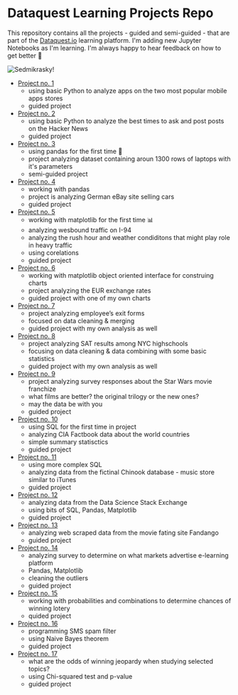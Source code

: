 # Dataquest Learning Projects Repo

This repository contains all the projects - guided and semi-guided - that are part of the [Dataquest.io](https://dataquest.io) learning platform. I'm adding new Jupyter Notebooks as I'm learning. I'm always happy to hear feedback on how to get better 🙏


![Sedmikrasky!](https://media0.giphy.com/media/fo27wmNTonbpdmLVcv/giphy.gif)


- [Project no. 1](https://github.com/Pav-Ini/DataQuest/tree/main/01%20Profitable%20Apps) 
  - using basic Python to analyze apps on the two most popular mobile apps stores
  - guided project
- [Project no. 2](https://github.com/Pav-Ini/DataQuest/tree/main/02%20Hacker%20News)
  - using basic Python to analyze the best times to ask and post posts on the Hacker News
  - guided project
- [Project no. 3](https://github.com/Pav-Ini/DataQuest/tree/main/03%20Laptops)
  - using pandas for the first time 🐼
  - project analyzing dataset containing aroun 1300 rows of laptops with it's parameters
  - semi-guided project
- [Project no. 4](https://github.com/Pav-Ini/DataQuest/blob/main/04%20eBay%20Car%20Sales/ebay.ipynb)
  - working with pandas
  - project is analyzing German eBay site selling cars
  - guided project
- [Project no. 5](https://github.com/Pav-Ini/DataQuest/blob/main/05%20Wesbound%20traffic%20I-94/i_94_traffic.ipynb)
  - working with matplotlib for the first time 📊
  - analyzing wesbound traffic on I-94
  - analyzing the rush hour and weather condiditons that might play role in heavy traffic
  - using corelations
  - guided project
- [Project no. 6](https://github.com/Pav-Ini/DataQuest/blob/main/06%20Euro%20Rates/euro_rates.ipynb)
  - working with matplotlib object oriented interface for construing charts
  - project analyzing the EUR exchange rates
  - guided project with one of my own charts
- [Project no. 7](https://github.com/Pav-Ini/DataQuest/blob/main/07%20Employee%20exit%20survey/employee_survey.ipynb)
  - project analyzing employee’s exit forms
  - focused on data cleaning & merging
  - guided project with my own analysis as well
- [Project no. 8](https://github.com/Pav-Ini/DataQuest/blob/main/08%20NYC%20SAT%20Results/nyc_sat.ipynb)
  - project analyzing SAT results among NYC highschools
  - focusing on data cleaning & data combining with some basic statistics
  - guided project with my own analysis as well
- [Project no. 9](https://github.com/Pav-Ini/DataQuest/blob/main/09%20Star%20Wars%20Survey/starwars.ipynb)
  - project analyzing survey responses about the Star Wars movie franchize
  - what films are better? the original trilogy or the new ones?
  - may the data be with you
  - guided project
- [Project no. 10](https://github.com/Pav-Ini/DataQuest/blob/main/10%20CIA%20Factbook/cia_fb.ipynb)
  - using SQL for the first time in project
  - analyzing CIA Factbook data about the world countries
  - simple summary statisctics
  - guided project
- [Project no. 11](https://github.com/Pav-Ini/DataQuest/blob/main/11%20Chinook%20Business%20Questions/chinook.ipynb)
  - using more complex SQL
  - analyzing data from the fictinal Chinook database - music store similar to iTunes
  - guided project
- [Project no. 12](https://github.com/Pav-Ini/DataQuest/blob/main/12%20Popular%20Data%20Science%20Questions/popular_questions.ipynb)
  - analyzing data from the Data Science Stack Exchange
  - using bits of SQL, Pandas, Matplotlib
  - guided project
- [Project no. 13](https://github.com/Pav-Ini/DataQuest/blob/main/13%20Fandago/fandago.ipynb)
  - analyzing web scraped data from the movie fating site Fandango
  - guided project
- [Project no. 14](https://github.com/Pav-Ini/DataQuest/blob/main/14%20Markets%20to%20Advertise/markets.ipynb)
  - analyzing survey to determine on what markets advertise e-learning platform
  - Pandas, Matplotlib
  - cleaning the outliers
  - guided project
- [Project no. 15](https://github.com/Pav-Ini/DataQuest/blob/main/15%20Mobile%20App%20for%20Lottery%20Addiction/mobile_app_lottery.ipynb)
  - working with probabilities and combinations to determine chances of winning lotery
  - quided project
- [Project no. 16](https://github.com/Pav-Ini/DataQuest/blob/main/16%20Spam%20Filter/spam_filter.ipynb)
  - programming SMS spam filter
  - using Naive Bayes theorem
  - guided project
- [Project no. 17](https://github.com/Pav-Ini/DataQuest/blob/main/17%20Winning%20Jeopardy/winning_jeopardy.ipynb)
  - what are the odds of winning jeopardy when studying selected topics?
  - using Chi-squared test and p-value
  - guided project
